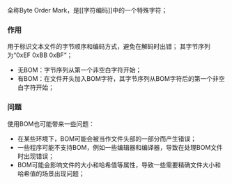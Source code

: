 全称Byte Order Mark，是[[字符编码]]中的一个特殊字符；
### 作用
用于标识文本文件的字节顺序和编码方式，避免在解码时出错；
其字节序列为“0xEF 0xBB 0xBF”；
- 无BOM：字节序列从第一个非空白字符开始；
- 有BOM：在文件开头加入BOM字符，其字节序列从BOM字符后的第一个非空白字符开始；
### 问题
使用BOM也可能带来一些问题：
-   在某些环境下，BOM可能会被当作文件头部的一部分而产生错误；
-   一些程序可能不支持BOM，例如一些编辑器和编译器，导致在处理BOM文件时出现错误；
-   BOM可能会影响文件的大小和哈希值等属性，导致一些需要精确文件大小和哈希值的场景出现问题；